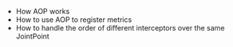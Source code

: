 - How AOP works
- How to use AOP to register metrics
- How to handle the order of different interceptors over the same JointPoint